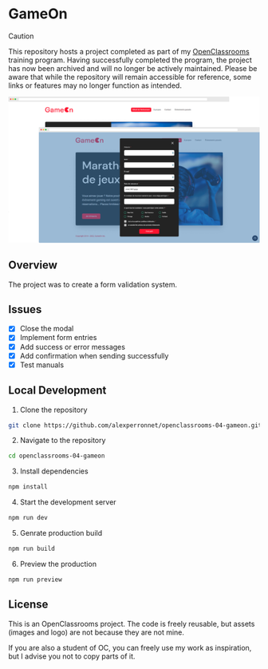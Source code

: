 # GameOn

> [!CAUTION]
> This repository hosts a project completed as part of my [OpenClassrooms](https://openclassrooms.com) training program. Having successfully completed the program, the project has now been archived and will no longer be actively maintained. Please be aware that while the repository will remain accessible for reference, some links or features may no longer function as intended.

![GameOn preview](./assets/preview.png)

## Overview

The project was to create a form validation system.

## Issues

- [x] Close the modal
- [x] Implement form entries
- [x] Add success or error messages
- [x] Add confirmation when sending successfully
- [x] Test manuals

## Local Development

1. Clone the repository

```sh
git clone https://github.com/alexperronnet/openclassrooms-04-gameon.git
```

2. Navigate to the repository

```sh
cd openclassrooms-04-gameon
```

3. Install dependencies

```sh
npm install
```

4. Start the development server

```sh
npm run dev
```

5. Genrate production build

```sh
npm run build
```

6. Preview the production

```sh
npm run preview
```

## License

This is an OpenClassrooms project. The code is freely reusable, but assets (images and logo) are not because they are not mine.

If you are also a student of OC, you can freely use my work as inspiration, but I advise you not to copy parts of it.
